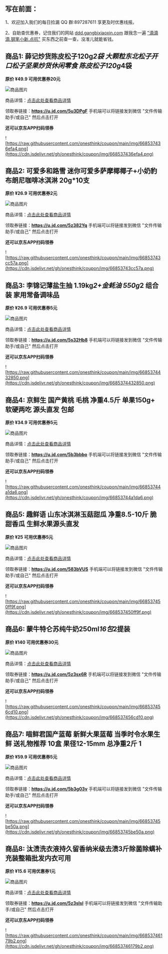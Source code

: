 ## 写在前面：

1、欢迎加入我们的每日捡漏 QQ 群:897287611 享更及时优惠线报。

2、自助查优惠券，记住我们的网站 [ddd.gangbixiaoxin.com](https://ddd.gangbixiaoxin.com) 跟我念一遍 ["滴滴滴.钢笔小新.点抗"](https://ddd.gangbixiaoxin.com) 买东西之前查一查，没准儿就能省钱。

## 商品1: 薛记炒货陈皮松子120g*2袋 大颗粒东北松子开口松子坚果炒货休闲零食 陈皮松子120g*4袋

**原价 ¥49.9 可用优惠券20元**

![商品图片](http://img14.360buyimg.com/n1/jfs/t1/246275/24/13456/134521/667fd946F3b3e0fb4/126490bea8f4df62.jpg)

商品详情：[点击此处查看商品详情](https://union-click.jd.com/jdc?e=1003156031&amp;p=JF8BAdoJK1olXwMKUldZD0IQBF8IGlsUVAcCVVZdDU8QBV9MRANLAjZbERscSkAJHTRQRA1CCVkdDwtCWhVLHTdNTwcKBENeCVAfUg8bZRdeRj1PGFJ1LzsEdRlBRTRNX1NxAAVVOlwtahNvaxIBTwdNVVRHFB0CUFxXDxtxazliLgZGICctWDx0dCx_GQlNOWJ2EiovUi51Sh9OeC5lDWFbJBc9ektnYSZoWy1nB2RgVS4bfzJBYBh7TgxhJGJmIBcIVDxudwlzfCcTOE5hIjkCViNFZRB4eAF2HHJ7Dg0kbChXYG10cjtMDwFiVioOfD9gXBtxRiJiB1QENyc9bytPYCh8cgl1KmVXEyg0aC9sY3sKbk8XKDZ_VBsfbDZedg13RzlIXnZmAFgPURBRD2M4GmsWXAYFXVhaDkISM18IG2tUMwYDV19ZCUMRM244G10WXAcDU1tYDkMXC18IE1wliqu6gdTs3cOu1_GAzOKyiI--gMDVOHsnAF8IGloXXQIFVVxdOHsXAF8LKwV7XFUEVl8OX0x5XicMWAxMXUBsUl5bDE0VA18KGloXXzYyZDglXhZxWSpcbCBwBHtQAhgGTQ8fZzILTDUXLWRaLDYgAR9LW2daXhtWAl4yVG4)

领取券链接：**https://u.jd.com/5u3DPgF** 手机端可以将链接发到微信 "文件传输助手/或自己" 然后点击打开

**还可以京东APP扫码领券**

![https://raw.githubusercontent.com/onesthink/coupon/main/img/668537436efa4.png](https://cdn.jsdelivr.net/gh/onesthink/coupon/img/668537436efa4.png)

## 商品2: 可爱多和路雪 迷你可爱多萨摩椰椰子+小奶豹布朗尼咖啡冰淇淋 20g*10支

**原价 ¥26.9 可用优惠券2元**

![商品图片](http://img14.360buyimg.com/n1/jfs/t1/248783/32/5373/119601/65e6dfc5Ffec43a21/0b48912e4bb4a7b2.jpg)

商品详情：[点击此处查看商品详情](https://union-click.jd.com/jdc?e=1003156031&amp;p=JF8BAacJK1olXwcCVFlZCUgQAF8IGloUXwUFV1pcC0gnRzBQRQQlBENHFRxWFlVMWzBeTA9KQl1XSwwDVFVPRjtUBAJQAVsMFgQZBA9cB28PGxsQGWd8NSMKdjd2QypqWDAVJGgAAwgrQwxXRTlOZSAVG0BpUSlKSEdjeh9tbCh-H3EALDgqex5VexpsfzlPPQR1JlcNahJFRwxDYCh3XHZJIAZUby9ka21_aVJ1P191Cz0kVThsYAxLbARpPnFLKxwqfDxKVhZJRT9OHHBhVRxdcDJjYRt7UgViJHplIxcmX3tBVG1KYSBzKGZaAD9DQCNzUDB_XyV1UQoyVW5eCUsQCmkPHVIQbTYCVG4fZg1HXjIIGFkQXwYHZF9tCE0UAm4JHF4RXwQDUG5dAEwn1MKwztGkiI67gMDV3_Kw1ua0z8WdbTYyV25dCUoVA2sPGlkVbTYCV25eOBV5AjwAG1gVVVRsCRZZSxxKBTBmHVsQXgcBVW5fCUoVAV84Kx9eWQYFVB5YTCppYhJfZSd0HUNgFzVdcSUVVDl-UBxVG1BEKiVdTg18Bhg4G2s)

领取券链接：**https://u.jd.com/5z382Yq** 手机端可以将链接发到微信 "文件传输助手/或自己" 然后点击打开

**还可以京东APP扫码领券**

![https://raw.githubusercontent.com/onesthink/coupon/main/img/66853743cc57a.png](https://cdn.jsdelivr.net/gh/onesthink/coupon/img/66853743cc57a.png)

## 商品3: 李锦记薄盐生抽 1.19kg*2+金蚝油 550g*2  组合装  家用常备调味品

**原价 ¥26.9 可用优惠券5元**

![商品图片](http://img14.360buyimg.com/n1/jfs/t1/154496/31/38882/156638/6656dfa9F4531361a/45f02eb946daf5d6.jpg)

商品详情：[点击此处查看商品详情](https://union-click.jd.com/jdc?e=1003156031&amp;p=JF8BAaYJK1olXwMKXVpZCU4TAF8IGloUWwYDXV1VCU0nRzBQRQQlBENHFRxWFlVMWzBeTA9KQl1XSwwDVFVPRjtUBAJQAVsMFgQZBDlwZDMBfAFLFGZ-UTUIfylIWTpsHCBpDWgAIicab09eXRFpUAhICGR4ACRKSEdjeh9tbChuGnJrAj0kayxWexpsezlPKQRiDFc5ahFjRwx9Yz93FHJJNCxVcS9jc218eVJGP19pCCk0YzhsYAxLbARpDXJLAR8pUjxKVhZJRT9KKVVrDiYCcDJjYRt7UgRjJHJnIxc2X3t-RxhTUhoTBWZmV1lbYChpdBFuBRNDUQoyVW5eCUsQCmkPHVIQbTYCVG4LZksWAm4JG18XWwUyVW5dDkgWAm4PHl8RWAYBZF5VD3vArtfdkerA1b_WytaKsezCitPchdMlbTYBZF5cCUkXB2gJGVslbQYBZF1tViUWUGkKGghBD2hfHFoeXxdTBAEOG10TWwILZFxcCUkVM184aTxyAQ9lDgAUaDcSaDp_eQRPCGIFLyINZklheihvHxJLI2dJBwMIajFDeV8IKw)

领取券链接：**https://u.jd.com/5s32Hb8** 手机端可以将链接发到微信 "文件传输助手/或自己" 然后点击打开

**还可以京东APP扫码领券**

![https://raw.githubusercontent.com/onesthink/coupon/main/img/6685374432850.png](https://cdn.jsdelivr.net/gh/onesthink/coupon/img/6685374432850.png)

## 商品4: 京鲜生 国产黄桃 毛桃 净重4.5斤 单果150g+ 软硬两吃 源头直发 包邮

**原价 ¥34.9 可用优惠券5元**

![商品图片](http://img14.360buyimg.com/n1/jfs/t1/227731/34/21129/332677/667290f0Fafe4ce79/e02b207d5df7fd17.png)

商品详情：[点击此处查看商品详情](https://union-click.jd.com/jdc?e=1003156031&amp;p=JF8BAZ0JK1olXDYCVV9dCE0QAGgNE1glGVlaCgFtUQ5SQi0DBUVOBVlUAwoCFxBCHD1WR0VNGFJeSwcYVBYZQTVMFyFmCU9BIAg7CQwfXgoAewlNC1p_CwwCQSUVeRJJaDpzJFNcHRUtVihtZm0fW1dhJHZnIz0-STwVewh8aBJXJXNlLTwETklgS2dxeQFhGXJnLyw_CTdcdCcBcj9hDwR0Jlc_ahJ0QwxxQQhuPmVBICcpbj9keDB8QSxICH9DCjgWVTVzdB9BYyJhOHFLVAErYRlydxxdTGtAFnpHSiYvCilcSxtIQAlHCXkcBgALBEcnAl8LGlsSVAAFUldYOHsXA19edVsUXAcHU1deD04nAl8IHVgUXAcFUVpVDkkXM28AHGvC8L7X3u-IgPLDneffovzA1LrWytZtOHsUM28JGlkVWQEDVl5tOEsUM2w4RTUUDg4CUl0PASVKS2tLTBsRGGgEVFdfDE4SM20JGlkXbTYyLi0JQQhjVQkJXFNIOA5iBgYLVDZIUTBBdVlvIEdxNTgkXRVeSB9WeCFwXzYCZA)

领取券链接：**https://u.jd.com/5b3bbbo** 手机端可以将链接发到微信 "文件传输助手/或自己" 然后点击打开

**还可以京东APP扫码领券**

![https://raw.githubusercontent.com/onesthink/coupon/main/img/66853744a1da6.png](https://cdn.jsdelivr.net/gh/onesthink/coupon/img/66853744a1da6.png)

## 商品5: 趣鲜语 山东冰淇淋玉菇甜瓜 净重8.5-10斤 脆甜香瓜 生鲜水果源头直发

**原价 ¥25 可用优惠券5元**

![商品图片](http://img14.360buyimg.com/n1/jfs/t1/236666/5/16587/73631/664c6a85F91358888/460c496a010f1107.jpg)

商品详情：[点击此处查看商品详情](https://union-click.jd.com/jdc?e=1003156031&amp;p=JF8BAa4JK1olXwMKXVpeDU8SCl8IGloUWQAEVlpYDEgnRzBQRQQlBENHFRxWFlVMWzBeTA9KQl1XSwwDVFVPRjtUBAJQAVsMFgQZBBVQYhx-cixOLQcEJwwjTixodCxfRB5QLmgAFxsPTxZAfzddE1JFHGECDAZKSEdjeh9tbChmHHFdKDgpezhVexpvYjlMGwR1HFYkahFjRxttYCl3XHpJIxZUYS9jUW1-aVJ3P19hFD0kUhhsYAxLbyJhO3JxLwEpUjxKVhZJRT1eAHhmIy4UcDJjZhhBGwRjNFRnIC0IX3tndAoKe1thKmRpIhk_SCxxHSh0cx1lUQoyVW5eCUsQCmkPHVIQbTYCVG4fZp2lureapIye_NKX0Yj3jZ-po18JK1sTXgcDVVlYD0seB2s4G1MSbdGv7IvXuZ6furuWk4ys-tOL6IrDgHsnM2w4G1oUXwYGU19fCHsnA2w4GGtLMwdRUQlbCRgTbTJAHxhCHkRCOlhdCUoeAms4GVoUXwQyZG4DTypkdQZ_QCsUW3VQKhg6dzxUVDBNXih7X0VHBhkAXzdPVmcBSxpyXV5aZF5t)

领取券链接：**https://u.jd.com/583bVUS** 手机端可以将链接发到微信 "文件传输助手/或自己" 然后点击打开

**还可以京东APP扫码领券**

![https://raw.githubusercontent.com/onesthink/coupon/main/img/668537450ff9f.png](https://cdn.jsdelivr.net/gh/onesthink/coupon/img/668537450ff9f.png)

## 商品6: 蒙牛特仑苏纯牛奶250ml*16包*2提装

**原价 ¥140 可用优惠券30元**

![商品图片](http://img14.360buyimg.com/n1/jfs/t1/184002/35/47490/175551/6673e73eFf7662295/34ac48bfdbefca36.jpg)

商品详情：[点击此处查看商品详情](https://union-click.jd.com/jdc?e=1003156031&amp;p=JF8BAdgJK1olXwMKXVtcC0wQBV8IGloSWwAHXVxbAU0RBF9MRANLAjZbERscSkAJHTRQRA1CCVkdDwtCWhVLHTdNTwcKBENeCVAfUg8bazZLEjJGCENFM1sVCh9NZDNdWRBvKXxdOlxVCBxOZQp4EzIVJAZQIz42VVxXDxtxaz5hBH1DIzcLaD9eAy5_RDNNOWJqEigvUhh1Sg9Oey5lOWFbMBcpUEpxYSZsWyxNB2ZgHTYbfyJ3UxtsbAxhJGJmIC0ISDx-UQxzfCcTOE5hIjkCViNFZRNtbC9HVXJKLDgpUj8fYBZeciJxDw9iHDUrfwIWBgxAbCl2XHlANFwlbCh1YCh8Yj9wJHVLCilfaBtsY3sKbk8XKDYcPSA_AStIdw19Xz1-VXBYFzZZbDdRD2M4GmsWXAYFXVhaDkISM18IG2tUMwYLV1pYC3sWM28OGFoUXAEHU1xUDE0nA2cPK4y45dOI5YvVsZ-Ji7ixvI6c4dKc3G5tOEgnA24JGVsRWgcAVG5tCEgnAF9WdVpGWwVWXFddZhZfByxfXglMMwABU1lVCEwnAW4JGVklbTZqDR1UYRhCRihvHhMXCVxlCAsfQzFjeTBmGVMVCl9kMS5VYUtuAz1_ezBIbQYy)

领取券链接：**https://u.jd.com/5z3sx6R** 手机端可以将链接发到微信 "文件传输助手/或自己" 然后点击打开

**还可以京东APP扫码领券**

![https://raw.githubusercontent.com/onesthink/coupon/main/img/668537456cd10.png](https://cdn.jsdelivr.net/gh/onesthink/coupon/img/668537456cd10.png)

## 商品7: 喵鲜君国产蓝莓 新鲜大果蓝莓 当季时令水果生鲜 送礼物推荐 10盒 果径12-15mm 总净重2斤 1

**原价 ¥59.9 可用优惠券5元**

![商品图片](http://img14.360buyimg.com/n1/jfs/t1/143551/36/37655/599048/64758cdeF746c8e33/101af4a65d3ffbc0.png)

商品详情：[点击此处查看商品详情](https://union-click.jd.com/jdc?e=1003156031&amp;p=JF8BAawJK1olXwMKXFpZDUoWC18IGloTWg4FU1pdDEwWAl9MRANLAjZbERscSkAJHTRQRA1CCVkdDwtCWhVLHTdNTwcKBENeCVAfUg8beyt1bzJ8IXMHHQQUWAkSUxN0fD5JBHpqOlxYCRRTfzxYZj5xImdiKyUID1xXDxtxaz5hFHldI1w1bjx0cDF8citNOWJ2EigvUix1AhtOeD5lOGFYNBc-QEpwYSZ8WztdB1ZgHT4bfDJ0dRZrGwxhJGJgIz0uSDxIWQ9zfSdrCllpPzc5XgtwcWZQbDhyGHBrDg0pQSxXd258D1lgbUN4JBoAWDFrYG5YZxJVFQd4J1pUXw0bD18JK1gUXQELUllbAU4nM28IKxp7XQQGXFdZCk0nAl8IHVgUXAcFUVlZAU4WM28AHGvC8L7X3u-IgPLDneffovzA1LrWytZtOHsUM28JGlkVWQEDVl5tOEsUM2w4RTUUDgABVlkKXSVKS2tLTB9SBGgEV11dCE4TM20JGlkXbTYyLBogfCJ-fxoNUgFcDUQHBCIhby5LWhNgdVkQXFlGKA0NdS5zfA5oZCBAWjYCZA)

领取券链接：**https://u.jd.com/5b3g03v** 手机端可以将链接发到微信 "文件传输助手/或自己" 然后点击打开

**还可以京东APP扫码领券**

![https://raw.githubusercontent.com/onesthink/coupon/main/img/66853745be50a.png](https://cdn.jsdelivr.net/gh/onesthink/coupon/img/66853745be50a.png)

## 商品8: 汰渍洗衣液持久留香纳米级去渍3斤除菌除螨补充装整箱批发内衣可用

**原价 ¥15.6 可用优惠券1元**

![商品图片](http://img14.360buyimg.com/n1/jfs/t1/234395/4/22090/197015/66826df5Fdcd08b7d/db0e2e36b75debdc.jpg)

商品详情：[点击此处查看商品详情](https://union-click.jd.com/jdc?e=1003156031&amp;p=JF8BAaQJK1olXwMKUltdC0sSC18IGloUWgEKUV5VDE4nRzBQRQQlBENHFRxWFlVMWzBeTA9KQl1XSwwDVFVPRjtUBAJQAVsMFgQZBABBVBRSfFlPPwRJUwBYVTNsASYLbh9cW2gACwIZXjloRSZraSt-I1FLEzxKSEdjeh9tbChqA3B7NDwkazhXexpscjlPLQRhNlc7ahF3Rxt9Yz53XG5JIyxUYS9jUW1reVJ3P1xqXT4kYztsYAxLbARtP3FxIx8pUjxKVhZJRT9eLWFrDiIdcDJjYRt7UhlhNGZkIAc-X3tndGdffidHW2UEDAA1bzFXdW8IaVpDUQoyVW5eCUsQCmkPHVIQbTYCVG4OZhxOUXNTXgEWbQcyVFheCUoWBGoPHVkcWjYCXFlt3-av1uW5ztOsiZiKg-f63cKr1_GAK2slXjYCVV9fCE8QAm0IK2sVXjYBZAAzCRgfA28LGQh7AE4GFwkbCxl5BW8BGl8dXjYAVV9fCnsnMyReTCBPOgRYNlwWDxUSXhdzGRIWKEJLUjBfVxdTVR13XRJ2L3ZpKgkUTyknA18)

领取券链接：**https://u.jd.com/5z3sIsl** 手机端可以将链接发到微信 "文件传输助手/或自己" 然后点击打开

**还可以京东APP扫码领券**

![https://raw.githubusercontent.com/onesthink/coupon/main/img/66853746179b2.png](https://cdn.jsdelivr.net/gh/onesthink/coupon/img/66853746179b2.png)

